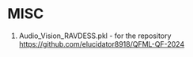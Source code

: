 # MISC

1) Audio_Vision_RAVDESS.pkl - for the repository https://github.com/elucidator8918/QFML-QF-2024
